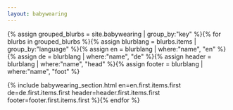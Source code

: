 ```yaml
---
layout: babywearing
---
```

{% assign grouped_blurbs = site.babywearing | group_by:"key"
%}{% for blurbs in grouped_blurbs
    %}{% assign blurblang = blurbs.items | group_by:"language"
    %}{% assign en = blurblang | where:"name", "en"
    %}{% assign de = blurblang | where:"name", "de"
    %}{% assign header = blurblang | where:"name", "head"
    %}{% assign footer = blurblang | where:"name", "foot"
    %}
<!-- {{blurbs.name}} -->
{% include babywearing_section.html
        en=en.first.items.first
        de=de.first.items.first
        header=header.first.items.first
        footer=footer.first.items.first
%}{% endfor %}
